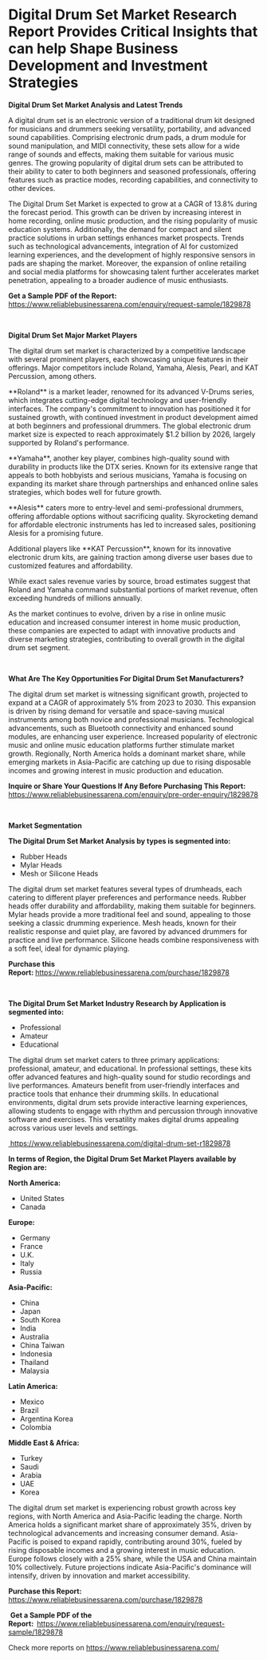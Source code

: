 <p><h1>Digital Drum Set Market Research Report Provides Critical Insights that can help Shape Business Development and Investment Strategies</h1></p><p><strong>Digital Drum Set Market Analysis and Latest Trends</strong></p>
<p><p>A digital drum set is an electronic version of a traditional drum kit designed for musicians and drummers seeking versatility, portability, and advanced sound capabilities. Comprising electronic drum pads, a drum module for sound manipulation, and MIDI connectivity, these sets allow for a wide range of sounds and effects, making them suitable for various music genres. The growing popularity of digital drum sets can be attributed to their ability to cater to both beginners and seasoned professionals, offering features such as practice modes, recording capabilities, and connectivity to other devices.</p><p>The Digital Drum Set Market is expected to grow at a CAGR of 13.8% during the forecast period. This growth can be driven by increasing interest in home recording, online music production, and the rising popularity of music education systems. Additionally, the demand for compact and silent practice solutions in urban settings enhances market prospects. Trends such as technological advancements, integration of AI for customized learning experiences, and the development of highly responsive sensors in pads are shaping the market. Moreover, the expansion of online retailing and social media platforms for showcasing talent further accelerates market penetration, appealing to a broader audience of music enthusiasts.</p></p>
<p><strong>Get a Sample PDF of the Report:&nbsp;</strong> <a href="https://www.reliablebusinessarena.com/enquiry/request-sample/1829878?utm_campaign=2647&utm_medium=2&utm_source=Github&utm_content=ia&utm_term=05042025&utm_id=digital-drum-set">https://www.reliablebusinessarena.com/enquiry/request-sample/1829878</a></p>
<p>&nbsp;</p>
<p><strong>Digital Drum Set Major Market Players</strong></p>
<p><p>The digital drum set market is characterized by a competitive landscape with several prominent players, each showcasing unique features in their offerings. Major competitors include Roland, Yamaha, Alesis, Pearl, and KAT Percussion, among others.</p><p>**Roland** is a market leader, renowned for its advanced V-Drums series, which integrates cutting-edge digital technology and user-friendly interfaces. The company's commitment to innovation has positioned it for sustained growth, with continued investment in product development aimed at both beginners and professional drummers. The global electronic drum market size is expected to reach approximately $1.2 billion by 2026, largely supported by Roland's performance.</p><p>**Yamaha**, another key player, combines high-quality sound with durability in products like the DTX series. Known for its extensive range that appeals to both hobbyists and serious musicians, Yamaha is focusing on expanding its market share through partnerships and enhanced online sales strategies, which bodes well for future growth.</p><p>**Alesis** caters more to entry-level and semi-professional drummers, offering affordable options without sacrificing quality. Skyrocketing demand for affordable electronic instruments has led to increased sales, positioning Alesis for a promising future.</p><p>Additional players like **KAT Percussion**, known for its innovative electronic drum kits, are gaining traction among diverse user bases due to customized features and affordability.</p><p>While exact sales revenue varies by source, broad estimates suggest that Roland and Yamaha command substantial portions of market revenue, often exceeding hundreds of millions annually.</p><p>As the market continues to evolve, driven by a rise in online music education and increased consumer interest in home music production, these companies are expected to adapt with innovative products and diverse marketing strategies, contributing to overall growth in the digital drum set segment.</p></p>
<p>&nbsp;</p>
<p><strong>What Are The Key Opportunities For Digital Drum Set Manufacturers?</strong></p>
<p><p>The digital drum set market is witnessing significant growth, projected to expand at a CAGR of approximately 5% from 2023 to 2030. This expansion is driven by rising demand for versatile and space-saving musical instruments among both novice and professional musicians. Technological advancements, such as Bluetooth connectivity and enhanced sound modules, are enhancing user experience. Increased popularity of electronic music and online music education platforms further stimulate market growth. Regionally, North America holds a dominant market share, while emerging markets in Asia-Pacific are catching up due to rising disposable incomes and growing interest in music production and education.</p></p>
<p><strong>Inquire or Share Your Questions If Any Before Purchasing This Report:</strong> <a href="https://www.reliablebusinessarena.com/enquiry/pre-order-enquiry/1829878?utm_campaign=2647&utm_medium=2&utm_source=Github&utm_content=ia&utm_term=05042025&utm_id=digital-drum-set">https://www.reliablebusinessarena.com/enquiry/pre-order-enquiry/1829878</a></p>
<p>&nbsp;</p>
<p><strong>Market Segmentation</strong></p>
<p><strong>The Digital Drum Set Market Analysis by types is segmented into:</strong></p>
<p><ul><li>Rubber Heads</li><li>Mylar Heads</li><li>Mesh or Silicone Heads</li></ul></p>
<p><p>The digital drum set market features several types of drumheads, each catering to different player preferences and performance needs. Rubber heads offer durability and affordability, making them suitable for beginners. Mylar heads provide a more traditional feel and sound, appealing to those seeking a classic drumming experience. Mesh heads, known for their realistic response and quiet play, are favored by advanced drummers for practice and live performance. Silicone heads combine responsiveness with a soft feel, ideal for dynamic playing.</p></p>
<p><strong>Purchase this Report:&nbsp;</strong><a href="https://www.reliablebusinessarena.com/purchase/1829878?utm_campaign=2647&utm_medium=2&utm_source=Github&utm_content=ia&utm_term=05042025&utm_id=digital-drum-set">https://www.reliablebusinessarena.com/purchase/1829878</a></p>
<p>&nbsp;</p>
<p><strong>The Digital Drum Set Market Industry Research by Application is segmented into:</strong></p>
<p><ul><li>Professional</li><li>Amateur</li><li>Educational</li></ul></p>
<p><p>The digital drum set market caters to three primary applications: professional, amateur, and educational. In professional settings, these kits offer advanced features and high-quality sound for studio recordings and live performances. Amateurs benefit from user-friendly interfaces and practice tools that enhance their drumming skills. In educational environments, digital drum sets provide interactive learning experiences, allowing students to engage with rhythm and percussion through innovative software and exercises. This versatility makes digital drums appealing across various user levels and settings.</p></p>
<p><a href="https://www.reliablebusinessarena.com/digital-drum-set-r1829878?utm_campaign=2647&utm_medium=2&utm_source=Github&utm_content=ia&utm_term=05042025&utm_id=digital-drum-set">&nbsp;https://www.reliablebusinessarena.com/digital-drum-set-r1829878</a></p>
<p><strong>In terms of Region, the Digital Drum Set Market Players available by Region are:</strong></p>
<p>
    <p> <strong> North America: </strong>
        <ul>
            <li>United States</li>
            <li>Canada</li>
        </ul>
        </p> 
    <p> <strong> Europe: </strong>
        <ul>
            <li>Germany</li>
            <li>France</li>
            <li>U.K.</li>
            <li>Italy</li>
            <li>Russia</li>
        </ul>
        </p> 
    <p> <strong> Asia-Pacific: </strong>
        <ul>
            <li>China</li>
            <li>Japan</li>
            <li>South Korea</li>
            <li>India</li>
            <li>Australia</li>
            <li>China Taiwan</li>
            <li>Indonesia</li>
            <li>Thailand</li>
            <li>Malaysia</li>
        </ul>
        </p> 
    <p> <strong> Latin America: </strong>
        <ul>
            <li>Mexico</li>
            <li>Brazil</li>
            <li>Argentina Korea</li>
            <li>Colombia</li>
        </ul>
        </p> 
    <p> <strong> Middle East & Africa: </strong>
        <ul>
            <li>Turkey</li>
            <li>Saudi</li>
            <li>Arabia</li>
            <li>UAE</li>
            <li>Korea</li>
        </ul>
    </p>
    </p>
<p><p>The digital drum set market is experiencing robust growth across key regions, with North America and Asia-Pacific leading the charge. North America holds a significant market share of approximately 35%, driven by technological advancements and increasing consumer demand. Asia-Pacific is poised to expand rapidly, contributing around 30%, fueled by rising disposable incomes and a growing interest in music education. Europe follows closely with a 25% share, while the USA and China maintain 10% collectively. Future projections indicate Asia-Pacific's dominance will intensify, driven by innovation and market accessibility.</p></p>
<p><strong>Purchase this Report: </strong><a href="https://www.reliablebusinessarena.com/purchase/1829878?utm_campaign=2647&utm_medium=2&utm_source=Github&utm_content=ia&utm_term=05042025&utm_id=digital-drum-set">https://www.reliablebusinessarena.com/purchase/1829878</a></p>
<p>&nbsp;<strong>Get a Sample PDF of the Report:&nbsp;&nbsp;</strong><a href="https://www.reliablebusinessarena.com/enquiry/request-sample/1829878?utm_campaign=2647&utm_medium=2&utm_source=Github&utm_content=ia&utm_term=05042025&utm_id=digital-drum-set">https://www.reliablebusinessarena.com/enquiry/request-sample/1829878</a></p>
<p><strong></strong></p>
<p>Check more reports on <a href="https://www.reliablebusinessarena.com/?utm_campaign=2647&utm_medium=2&utm_source=Github&utm_content=ia&utm_term=05042025&utm_id=digital-drum-set">https://www.reliablebusinessarena.com/</a></p>